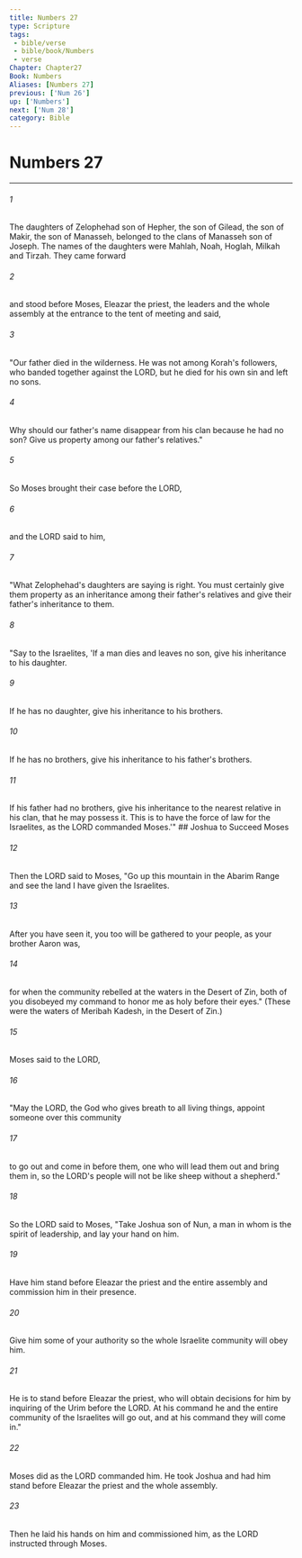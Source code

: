 ```yaml
---
title: Numbers 27
type: Scripture
tags:
 - bible/verse
 - bible/book/Numbers
 - verse
Chapter: Chapter27
Book: Numbers
Aliases: [Numbers 27]
previous: ['Num 26']
up: ['Numbers']
next: ['Num 28']
category: Bible
---
```

# Numbers 27

***


###### 1 
The daughters of Zelophehad son of Hepher, the son of Gilead, the son of Makir, the son of Manasseh, belonged to the clans of Manasseh son of Joseph. The names of the daughters were Mahlah, Noah, Hoglah, Milkah and Tirzah. They came forward 

###### 2 
and stood before Moses, Eleazar the priest, the leaders and the whole assembly at the entrance to the tent of meeting and said, 

###### 3 
"Our father died in the wilderness. He was not among Korah's followers, who banded together against the LORD, but he died for his own sin and left no sons. 

###### 4 
Why should our father's name disappear from his clan because he had no son? Give us property among our father's relatives." 

###### 5 
So Moses brought their case before the LORD, 

###### 6 
and the LORD said to him, 

###### 7 
"What Zelophehad's daughters are saying is right. You must certainly give them property as an inheritance among their father's relatives and give their father's inheritance to them. 

###### 8 
"Say to the Israelites, 'If a man dies and leaves no son, give his inheritance to his daughter. 

###### 9 
If he has no daughter, give his inheritance to his brothers. 

###### 10 
If he has no brothers, give his inheritance to his father's brothers. 

###### 11 
If his father had no brothers, give his inheritance to the nearest relative in his clan, that he may possess it. This is to have the force of law for the Israelites, as the LORD commanded Moses.'" ## Joshua to Succeed Moses 

###### 12 
Then the LORD said to Moses, "Go up this mountain in the Abarim Range and see the land I have given the Israelites. 

###### 13 
After you have seen it, you too will be gathered to your people, as your brother Aaron was, 

###### 14 
for when the community rebelled at the waters in the Desert of Zin, both of you disobeyed my command to honor me as holy before their eyes." (These were the waters of Meribah Kadesh, in the Desert of Zin.) 

###### 15 
Moses said to the LORD, 

###### 16 
"May the LORD, the God who gives breath to all living things, appoint someone over this community 

###### 17 
to go out and come in before them, one who will lead them out and bring them in, so the LORD's people will not be like sheep without a shepherd." 

###### 18 
So the LORD said to Moses, "Take Joshua son of Nun, a man in whom is the spirit of leadership, and lay your hand on him. 

###### 19 
Have him stand before Eleazar the priest and the entire assembly and commission him in their presence. 

###### 20 
Give him some of your authority so the whole Israelite community will obey him. 

###### 21 
He is to stand before Eleazar the priest, who will obtain decisions for him by inquiring of the Urim before the LORD. At his command he and the entire community of the Israelites will go out, and at his command they will come in." 

###### 22 
Moses did as the LORD commanded him. He took Joshua and had him stand before Eleazar the priest and the whole assembly. 

###### 23 
Then he laid his hands on him and commissioned him, as the LORD instructed through Moses. 
